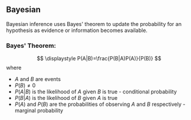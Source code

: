 ## Bayesian

Bayesian inference uses Bayes' theorem to update the probability for an hypothesis as evidence or information becomes available.


### Bayes' Theorem:
$$
\displaystyle
P(A|B)=\frac{P(B|A)P(A)}{P(B)}
$$
where
- $A$ and $B$ are events
-  $P(B)\neq0$
-  $P(A|B)$ is the likelihood of $A$ given $B$ is true - conditional probability
-  $P(B|A)$ is the likelihood of $B$ given $A$ is true
-  $P(A)$ and $P(B)$ are the probabilities of observing $A$ and $B$ respectively - marginal probability